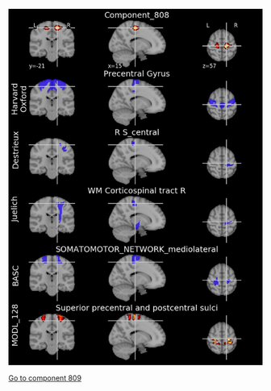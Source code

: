 


![808](preliminary/808.jpg "Component 808")

[Go to component 809](https://parietal-inria.github.io/MODL_atlas/1024/809 "Component 809")